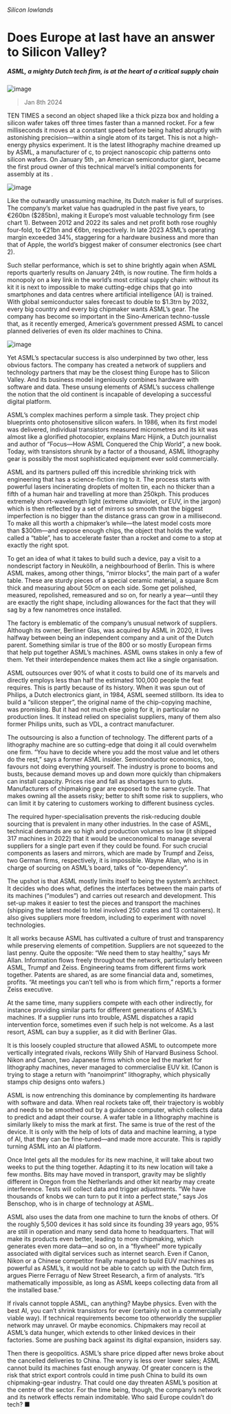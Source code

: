 ###### Silicon lowlands
# Does Europe at last have an answer to Silicon Valley? 
##### ASML, a mighty Dutch tech firm, is at the heart of a critical supply chain 
![image](images/20240113_WBP001.jpg) 
> Jan 8th 2024 
TEN TIMES a second an object shaped like a thick pizza box and holding a silicon wafer takes off three times faster than a manned rocket. For a few milliseconds it moves at a constant speed before being halted abruptly with astonishing precision—within a single atom of its target. This is not a high-energy physics experiment. It is the latest lithography machine dreamed up by ASML, a manufacturer of c, to project nanoscopic chip patterns onto silicon wafers. On January 5th , an American semiconductor giant, became the first proud owner of this technical marvel’s initial components for assembly at its .
![image](images/20240113_WBC896.png) 

Like the outwardly unassuming machine, its Dutch maker is full of surprises. The company’s market value has quadrupled in the past five years, to €260bn ($285bn), making it Europe’s most valuable technology firm (see chart 1). Between 2012 and 2022 its sales and net profit both rose roughly four-fold, to €21bn and €6bn, respectively. In late 2023 ASML’s operating margin exceeded 34%, staggering for a hardware business and more than that of Apple, the world’s biggest maker of consumer electronics (see chart 2).
Such stellar performance, which is set to shine brightly again when ASML reports quarterly results on January 24th, is now routine. The firm holds a monopoly on a key link in the world’s most critical supply chain: without its kit it is next to impossible to make cutting-edge chips that go into smartphones and data centres where artificial intelligence (AI) is trained. With global semiconductor sales forecast to double to $1.3trn by 2032, every big country and every big chipmaker wants ASML’s gear. The company has become so important in the Sino-American techno-tussle that, as it recently emerged, America’s government pressed ASML to cancel planned deliveries of even its older machines to China. 
![image](images/20240113_EPC898.png) 

Yet ASML’s spectacular success is also underpinned by two other, less obvious factors. The company has created a network of suppliers and technology partners that may be the closest thing Europe has to Silicon Valley. And its business model ingeniously combines hardware with software and data. These unsung elements of ASML’s success challenge the notion that the old continent is incapable of developing a successful digital platform. 
ASML’s complex machines perform a simple task. They project chip blueprints onto photosensitive silicon wafers. In 1986, when its first model was delivered, individual transistors measured micrometres and its kit was almost like a glorified photocopier, explains Marc Hijink, a Dutch journalist and author of “Focus—How ASML Conquered the Chip World”, a new book. Today, with transistors shrunk by a factor of a thousand, ASML lithography gear is possibly the most sophisticated equipment ever sold commercially. 
ASML and its partners pulled off this incredible shrinking trick with engineering that has a science-fiction ring to it. The process starts with powerful lasers incinerating droplets of molten tin, each no thicker than a fifth of a human hair and travelling at more than 250kph. This produces extremely short-wavelength light (extreme ultraviolet, or EUV, in the jargon) which is then reflected by a set of mirrors so smooth that the biggest imperfection is no bigger than the distance grass can grow in a millisecond. To make all this worth a chipmaker’s while—the latest model costs more than $300m—and expose enough chips, the object that holds the wafer, called a “table”, has to accelerate faster than a rocket and come to a stop at exactly the right spot.
To get an idea of what it takes to build such a device, pay a visit to a nondescript factory in Neukölln, a neighbourhood of Berlin. This is where ASML makes, among other things, “mirror blocks”, the main part of a wafer table. These are sturdy pieces of a special ceramic material, a square 8cm thick and measuring about 50cm on each side. Some get polished, measured, repolished, remeasured and so on, for nearly a year—until they are exactly the right shape, including allowances for the fact that they will sag by a few nanometres once installed.
The factory is emblematic of the company’s unusual network of suppliers. Although its owner, Berliner Glas, was acquired by ASML in 2020, it lives halfway between being an independent company and a unit of the Dutch parent. Something similar is true of the 800 or so mostly European firms that help put together ASML’s machines. ASML owns stakes in only a few of them. Yet their interdependence makes them act like a single organisation.
ASML outsources over 90% of what it costs to build one of its marvels and directly employs less than half the estimated 100,000 people the feat requires. This is partly because of its history. When it was spun out of Philips, a Dutch electronics giant, in 1984, ASML seemed stillborn. Its idea to build a “silicon stepper”, the original name of the chip-copying machine, was promising. But it had not much else going for it, in particular no production lines. It instead relied on specialist suppliers, many of them also former Philips units, such as VDL, a contract manufacturer.
The outsourcing is also a function of technology. The different parts of a lithography machine are so cutting-edge that doing it all could overwhelm one firm. “You have to decide where you add the most value and let others do the rest,” says a former ASML insider. Semiconductor economics, too, favours not doing everything yourself. The industry is prone to booms and busts, because demand moves up and down more quickly than chipmakers can install capacity. Prices rise and fall as shortages turn to gluts. Manufacturers of chipmaking gear are exposed to the same cycle. That makes owning all the assets risky; better to shift some risk to suppliers, who can limit it by catering to customers working to different business cycles.
The required hyper-specialisation prevents the risk-reducing double sourcing that is prevalent in many other industries. ​​In the case of ASML, technical demands are so high and production volumes so low (it shipped 317 machines in 2022) that it would be uneconomical to manage several suppliers for a single part even if they could be found. For such crucial components as lasers and mirrors, which are made by Trumpf and Zeiss, two German firms, respectively, it is impossible. Wayne Allan, who is in charge of sourcing on ASML’s board, talks of “co-dependency”.
The upshot is that ASML mostly limits itself to being the system’s architect. It decides who does what, defines the interfaces between the main parts of its machines (“modules”) and carries out research and development. This set-up makes it easier to test the pieces and transport the machines (shipping the latest model to Intel involved 250 crates and 13 containers). It also gives suppliers more freedom, including to experiment with novel technologies.
It all works because ASML has cultivated a culture of trust and transparency while preserving elements of competition. Suppliers are not squeezed to the last penny. Quite the opposite: “We need them to stay healthy,” says Mr Allan. Information flows freely throughout the network, particularly between ASML, Trumpf and Zeiss. Engineering teams from different firms work together. Patents are shared, as are some financial data and, sometimes, profits. “At meetings you can’t tell who is from which firm,” reports a former Zeiss executive.
At the same time, many suppliers compete with each other indirectly, for instance providing similar parts for different generations of ASML’s machines. If a supplier runs into trouble, ASML dispatches a rapid intervention force, sometimes even if such help is not welcome. As a last resort, ASML can buy a supplier, as it did with Berliner Glas. 
It is this loosely coupled structure that allowed ASML to outcompete more vertically integrated rivals, reckons Willy Shih of Harvard Business School. Nikon and Canon, two Japanese firms which once led the market for lithography machines, never managed to commercialise EUV kit. (Canon is trying to stage a return with “nanoimprint” lithography, which physically stamps chip designs onto wafers.)
ASML is now entrenching this dominance by complementing its hardware with software and data. When real rockets take off, their trajectory is wobbly and needs to be smoothed out by a guidance computer, which collects data to predict and adapt their course. A wafer table in a lithography machine is similarly likely to miss the mark at first. The same is true of the rest of the device. It is only with the help of lots of data and machine learning, a type of AI, that they can be fine-tuned—and made more accurate. This is rapidly turning ASML into an AI platform.
Once Intel gets all the modules for its new machine, it will take about two weeks to put the thing together. Adapting it to its new location will take a few months. Bits may have moved in transport, gravity may be slightly different in Oregon from the Netherlands and other kit nearby may create interference. Tests will collect data and trigger adjustments. “We have thousands of knobs we can turn to put it into a perfect state,” says Jos Benschop, who is in charge of technology at ASML.
ASML also uses the data from one machine to turn the knobs of others. Of the roughly 5,500 devices it has sold since its founding 39 years ago, 95% are still in operation and many send data home to headquarters. That will make its products even better, leading to more chipmaking, which generates even more data—and so on, in a “flywheel” more typically associated with digital services such as internet search. Even if Canon, Nikon or a Chinese competitor finally managed to build EUV machines as powerful as ASML’s, it would not be able to catch up with the Dutch firm, argues Pierre Ferragu of New Street Research, a firm of analysts. “It’s mathematically impossible, as long as ASML keeps collecting data from all the installed base.”
If rivals cannot topple ASML, can anything? Maybe physics. Even with the best AI, you can’t shrink transistors for ever (certainly not in a commercially viable way). If technical requirements become too otherworldly the supplier network may unravel. Or maybe economics. Chipmakers may recoil at ASML’s data hunger, which extends to other linked devices in their factories. Some are pushing back against its digital expansion, insiders say.
Then there is geopolitics. ASML’s share price dipped after news broke about the cancelled deliveries to China. The worry is less over lower sales; ASML cannot build its machines fast enough anyway. Of greater concern is the risk that strict export controls could in time push China to build its own chipmaking-gear industry. That could one day threaten ASML’s position at the centre of the sector. For the time being, though, the company’s network and its network effects remain indomitable. Who said Europe couldn’t do tech? ■


